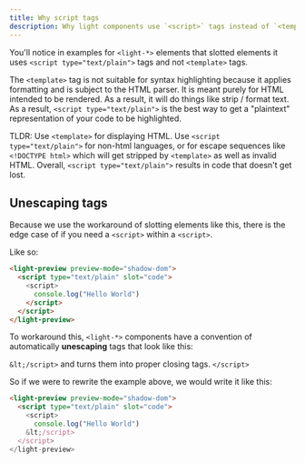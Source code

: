 ```yaml
---
title: Why script tags
description: Why light components use `<script>` tags instead of `<template>` tags
---
```


You'll notice in examples for `<light-*>` elements that slotted elements it uses `<script type="text/plain">` tags and not `<template>` tags.

The `<template>` tag is not suitable for syntax highlighting because it applies formatting and is subject to the HTML parser. It is meant purely for HTML intended to be rendered. As a result, it will do things like strip / format text. As a result, `<script type="text/plain">` is the best way to get a "plaintext" representation of your code to be highlighted.

TLDR: Use `<template>` for displaying HTML. Use `<script type="text/plain">` for non-html languages, or for escape sequences like `<!DOCTYPE html>` which will get stripped by `<template>` as well as invalid HTML. Overall, `<script type="text/plain">` results in code that doesn't get lost.

## Unescaping tags

Because we use the workaround of slotting elements like this, there is the edge case of if you need a `<script>` within a `<script>`.

Like so:

```html
<light-preview preview-mode="shadow-dom">
  <script type="text/plain" slot="code">
    <script>
      console.log("Hello World")
    </script>
  </script>
</light-preview>
```

To workaround this, `<light-*>` components have a convention of automatically **unescaping** tags that look like this:

`&lt;/script>` and turns them into proper closing tags. `</script>`

So if we were to rewrite the example above, we would write it like this:

```html
<light-preview preview-mode="shadow-dom">
  <script type="text/plain" slot="code">
    <script>
      console.log("Hello World")
    &lt;/script>
  </script>
</light-preview>
```
